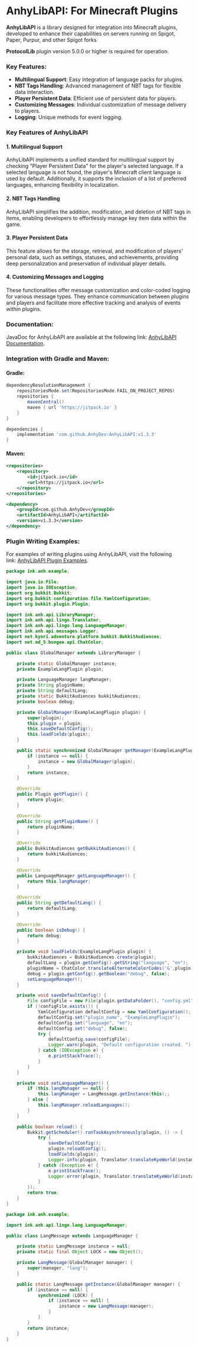 # AnhyLibAPI: For Minecraft Plugins

**AnhyLibAPI** is a library designed for integration into Minecraft plugins, developed to enhance their capabilities on servers running on Spigot, Paper, Purpur, and other Spigot forks

**ProtocolLib** plugin version 5.0.0 or higher is required for operation.


### Key Features:

*   **Multilingual Support**: Easy integration of language packs for plugins.
*   **NBT Tags Handling**: Advanced management of NBT tags for flexible data interaction.
*   **Player Persistent Data**: Efficient use of persistent data for players.
*   **Customizing Messages**: Individual customization of message delivery to players.
*   **Logging**: Unique methods for event logging.

### Key Features of AnhyLibAPI

#### 1. Multilingual Support
AnhyLibAPI implements a unified standard for multilingual support by checking "Player Persistent Data" for the player's selected language. If a selected language is not found, the player's Minecraft client language is used by default. Additionally, it supports the inclusion of a list of preferred languages, enhancing flexibility in localization.

#### 2. NBT Tags Handling
AnhyLibAPI simplifies the addition, modification, and deletion of NBT tags in items, enabling developers to effortlessly manage key item data within the game.

#### 3. Player Persistent Data
This feature allows for the storage, retrieval, and modification of players' personal data, such as settings, statuses, and achievements, providing deep personalization and preservation of individual player details.

#### 4. Customizing Messages and Logging
These functionalities offer message customization and color-coded logging for various message types. They enhance communication between plugins and players and facilitate more effective tracking and analysis of events within plugins.

### Documentation:

JavaDoc for AnhyLibAPI are available at the following link: [AnhyLibAPI Documentation](https://dev.anh.ink/anhylibapi/javadoc/).


### Integration with Gradle and Maven:

#### Gradle:

```groovy
dependencyResolutionManagement {
    repositoriesMode.set(RepositoriesMode.FAIL_ON_PROJECT_REPOS)
    repositories {
        mavenCentral()
        maven { url 'https://jitpack.io' }
    }
}
```
```groovy
dependencies {
    implementation 'com.github.AnhyDev:AnhyLibAPI:v1.3.3'
}
```

#### Maven:

```xml
<repositories>
    <repository>
        <id>jitpack.io</id>
        <url>https://jitpack.io</url>
    </repository>
</repositories>
```
```xml
<dependency>
    <groupId>com.github.AnhyDev</groupId>
    <artifactId>AnhyLibAPI</artifactId>
    <version>v1.3.3</version>
</dependency>
```

### Plugin Writing Examples:

For examples of writing plugins using AnhyLibAPI, visit the following link: [AnhyLibAPI Plugin Examples](https://github.com/AnhyDev/ResourcesHub/tree/main/AnhyLibAPI/examples/ExampleLangPlugin).

```java
package ink.anh.example;

import java.io.File;
import java.io.IOException;
import org.bukkit.Bukkit;
import org.bukkit.configuration.file.YamlConfiguration;
import org.bukkit.plugin.Plugin;

import ink.anh.api.LibraryManager;
import ink.anh.api.lingo.Translator;
import ink.anh.api.lingo.lang.LanguageManager;
import ink.anh.api.messages.Logger;
import net.kyori.adventure.platform.bukkit.BukkitAudiences;
import net.md_5.bungee.api.ChatColor;

public class GlobalManager extends LibraryManager {

    private static GlobalManager instance;
	private ExampleLangPlugin plugin;

	private LanguageManager langManager;
    private String pluginName;
    private String defaultLang;
    private static BukkitAudiences bukkitAudiences;
    private boolean debug;

	private GlobalManager(ExampleLangPlugin plugin) {
		super(plugin);
		this.plugin = plugin;
		this.saveDefaultConfig();
		this.loadFields(plugin);
	}

    public static synchronized GlobalManager getManager(ExampleLangPlugin plugin) {
        if (instance == null) {
            instance = new GlobalManager(plugin);
        }
        return instance;
    }

	@Override
	public Plugin getPlugin() {
		return plugin;
	}

	@Override
	public String getPluginName() {
		return pluginName;
	}

	@Override
	public BukkitAudiences getBukkitAudiences() {
		return bukkitAudiences;
	}

	@Override
	public LanguageManager getLanguageManager() {
		return this.langManager;
	}

	@Override
	public String getDefaultLang() {
		return defaultLang;
	}

	@Override
	public boolean isDebug() {
		return debug;
	}

    private void loadFields(ExampleLangPlugin plugin) {
        bukkitAudiences = BukkitAudiences.create(plugin);
        defaultLang = plugin.getConfig().getString("language", "en");
        pluginName = ChatColor.translateAlternateColorCodes('&',plugin.getConfig().getString("plugin_name", "ExampleLangPlugin"));
        debug = plugin.getConfig().getBoolean("debug", false);
        setLanguageManager();
    }

    private void saveDefaultConfig() {
    	File configFile = new File(plugin.getDataFolder(), "config.yml");
        if (!configFile.exists()) {
            YamlConfiguration defaultConfig = new YamlConfiguration();
            defaultConfig.set("plugin_name", "ExampleLangPlugin");
            defaultConfig.set("language", "en");
            defaultConfig.set("debug", false);
            try {
                defaultConfig.save(configFile);
                Logger.warn(plugin, "Default configuration created. ");
            } catch (IOException e) {
                e.printStackTrace();
            }
        }
    }

    private void setLanguageManager() {
        if (this.langManager == null) {
            this.langManager = LangMessage.getInstance(this);;
        } else {
        	this.langManager.reloadLanguages();
        }
    }

	public boolean reload() {
		Bukkit.getScheduler().runTaskAsynchronously(plugin, () -> {
	        try {
	        	saveDefaultConfig();
	            plugin.reloadConfig();
	            loadFields(plugin);
	            Logger.info(plugin, Translator.translateKyeWorld(instance, "configuration_reloaded" , new String[] {defaultLang}));
	        } catch (Exception e) {
	            e.printStackTrace();
	            Logger.error(plugin, Translator.translateKyeWorld(instance, "err_reloading_configuration ", new String[] {defaultLang}));
	        }
		});
        return true;
    }
}
```

```java
package ink.anh.example;

import ink.anh.api.lingo.lang.LanguageManager;

public class LangMessage extends LanguageManager {

    private static LangMessage instance = null;
    private static final Object LOCK = new Object();

    private LangMessage(GlobalManager manager) {
        super(manager, "lang");
    }

    public static LangMessage getInstance(GlobalManager manager) {
        if (instance == null) {
            synchronized (LOCK) {
                if (instance == null) {
                    instance = new LangMessage(manager);
                }
            }
        }
        return instance;
    }
}
```

